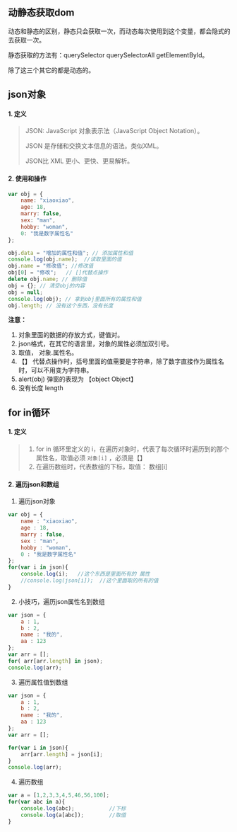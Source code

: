 ## 动静态获取dom

动态和静态的区别，静态只会获取一次，而动态每次使用到这个变量，都会隐式的去获取一次。

静态获取的方法有：querySelector querySelectorAll getElementById。

除了这三个其它的都是动态的。



## json对象

#### 1. 定义

> JSON: JavaScript 对象表示法（JavaScript Object Notation）。
>
> JSON 是存储和交换文本信息的语法。类似XML。
>
> JSON比 XML 更小、更快、更易解析。



#### 2. 使用和操作

```js
var obj = {
    name: "xiaoxiao",
    age: 18,
    marry: false,
    sex: "man",
    hobby: "woman",
    0: "我是数字属性名"
};
```




```js
obj.data = "增加的属性和值"; // 添加属性和值
console.log(obj.name);  //读取里面的值
obj.name = "修改值"; //修改值
obj[0] = "修改";   // []代替点操作
delete obj.name; // 删除值
obj = {}; // 清空obj的内容
obj = null;
console.log(obj); // 拿到obj里面所有的属性和值
obj.length; // 没有这个东西，没有长度
```



**注意：**

1. 对象里面的数据的存放方式，键值对。
2. json格式，在其它的语言里，对象的属性必须加双引号。
3. 取值， 对象.属性名。
4. 【】 代替点操作时，括号里面的值需要是字符串，除了数字直接作为属性名时，可以不用变为字符串。
5. alert(obj) 弹窗的表现为 【object Object】
6. 没有长度 length



## for in循环

#### 1. 定义

> 1. for in 循环里定义的 i，在遍历对象时，代表了每次循环时遍历到的那个属性名，取值必须 `对象[i]` ，必须是【】
> 2. 在遍历数组时，代表数组的下标，取值： 数组[i]



#### 2. 遍历json和数组

1. 遍历json对象

```js
var obj = {
  	name : "xiaoxiao",
  	age : 18,
  	marry : false,
  	sex : "man",
  	hobby : "woman",
  	0 : "我是数字属性名"
};
for(var i in json){
  	console.log(i);   //这个东西是里面所有的 属性
  	//console.log(json[i]);  //这个里面取的所有的值
}
```



2. 小技巧，遍历json属性名到数组

```js
var json = {
  	a : 1,
  	b : 2,
  	name : "我的",
  	aa : 123
};
var arr = [];
for( arr[arr.length] in json);
console.log(arr); 
```



3. 遍历属性值到数组

```js
var json = {
  	a : 1,
  	b : 2,
  	name : "我的",
  	aa : 123
};
var arr = [];

for(var i in json){
  	arr[arr.length] = json[i];
}
console.log(arr);
```



4. 遍历数组

```js
var a = [1,2,3,3,4,5,46,56,100];
for(var abc in a){
  	console.log(abc);			//下标
  	console.log(a[abc]);		//取值
}
```